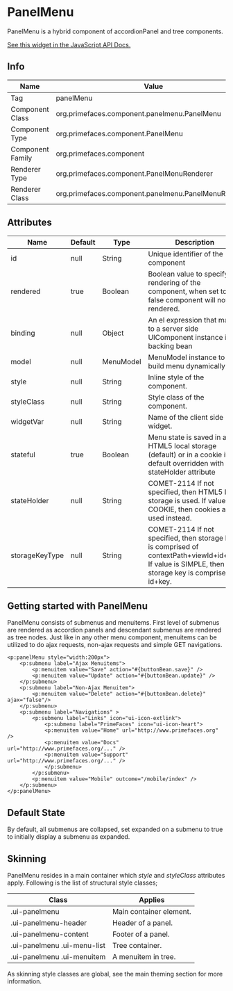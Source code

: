 # PanelMenu

PanelMenu is a hybrid component of accordionPanel and tree components.

[See this widget in the JavaScript API Docs.](../jsdocs/classes/primefaces.widget.panelmenu.html)

## Info

| Name | Value |
| --- | --- |
| Tag | panelMenu
| Component Class | org.primefaces.component.panelmenu.PanelMenu
| Component Type | org.primefaces.component.PanelMenu
| Component Family | org.primefaces.component |
| Renderer Type | org.primefaces.component.PanelMenuRenderer
| Renderer Class | org.primefaces.component.panelmenu.PanelMenuRenderer

## Attributes

| Name | Default | Type | Description | 
| --- | --- | --- | --- |
id | null | String | Unique identifier of the component
rendered | true | Boolean | Boolean value to specify the rendering of the component, when set to false component will not be rendered.
binding | null | Object | An el expression that maps to a server side UIComponent instance in a backing bean
model | null | MenuModel | MenuModel instance to build menu dynamically.
style | null | String | Inline style of the component.
styleClass | null | String | Style class of the component.
widgetVar | null | String | Name of the client side widget.
stateful | true | Boolean | Menu state is saved in a HTML5 local storage (default) or in a cookie if default overridden with stateHolder attribute
stateHolder | null | String | COMET-2114 If not specified, then HTML5 local storage is used. If value is COOKIE, then cookies are used instead.
storageKeyType | null | String | COMET-2114 If not specified, then storage key is comprised of contextPath+viewId+id+key. If value is SIMPLE, then the storage key is comprised of id+key.

## Getting started with PanelMenu
PanelMenu consists of submenus and menuitems. First level of submenus are rendered as accordion
panels and descendant submenus are rendered as tree nodes. Just like in any other menu component,
menuitems can be utilized to do ajax requests, non-ajax requests and simple GET navigations.

```xhtml
<p:panelMenu style="width:200px">
    <p:submenu label="Ajax Menuitems">
        <p:menuitem value="Save" action="#{buttonBean.save}" />
        <p:menuitem value="Update" action="#{buttonBean.update}" />
    </p:submenu>
    <p:submenu label="Non-Ajax Menuitem">
        <p:menuitem value="Delete" action="#{buttonBean.delete}" ajax="false"/>
    </p:submenu>
    <p:submenu label="Navigations" >
        <p:submenu label="Links" icon="ui-icon-extlink">
            <p:submenu label="PrimeFaces" icon="ui-icon-heart">
            <p:menuitem value="Home" url="http://www.primefaces.org" />
            <p:menuitem value="Docs" url="http://www.primefaces.org/..." />
            <p:menuitem value="Support" url="http://www.primefaces.org/..." />
            </p:submenu>
        </p:submenu>
        <p:menuitem value="Mobile" outcome="/mobile/index" />
    </p:submenu>
</p:panelMenu>
```
## Default State
By default, all submenus are collapsed, set expanded on a submenu to true to initially display a
submenu as expanded.

## Skinning
PanelMenu resides in a main container which _style_ and _styleClass_ attributes apply. Following is the
list of structural style classes;

| Class | Applies | 
| --- | --- | 
.ui-panelmenu | Main container element.
.ui-panelmenu-header | Header of a panel.
.ui-panelmenu-content | Footer of a panel.
.ui-panelmenu .ui-menu-list | Tree container.
.ui-panelmenu .ui-menuitem | A menuitem in tree.

As skinning style classes are global, see the main theming section for more information.

